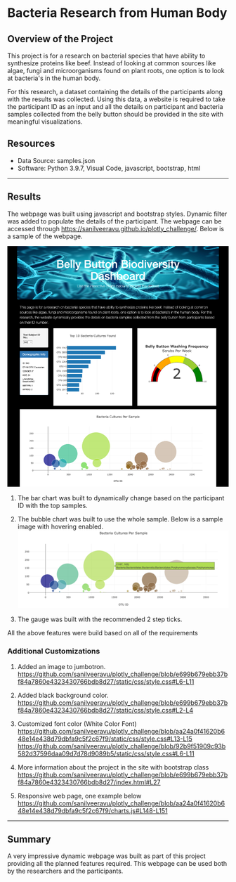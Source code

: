# Bacteria Research from Human Body

## Overview of the Project

This project is for a research on bacterial species that have ability to synthesize proteins like beef. Instead of looking at common sources like algae, fungi and microorganisms found on plant roots, one option is to look at bacteria's in the human body.

For this research, a dataset containing the details of the participants along with the results was collected. Using this data, a website is required to take the participant ID as an input and all the details on participant and bacteria samples collected from the belly button should be provided in the site with meaningful visualizations.

## Resources
- Data Source: samples.json
- Software: Python 3.9.7, Visual Code, javascript, bootstrap, html
---

## Results

The webpage was built using javascript and bootstrap styles. Dynamic filter was added to populate the details of the participant. The webpage can be accessed through https://sanilveeravu.github.io/plotly_challenge/. Below is a sample of the webpage.

![bellybuttonwebpage](Resources/bellybuttonwebpage.png)

1. The bar chart was built to dynamically change based on the participant ID with the top samples.

2. The bubble chart was built to use the whole sample. Below is a sample image with hovering enabled.
![hoverexample](Resources/hoverexample.png)

3. The gauge was built with the recommended 2 step ticks.

All the above features were build based on all of the requirements

### Additional Customizations

1. Added an image to jumbotron.
https://github.com/sanilveeravu/plotly_challenge/blob/e699b679ebb37bf84a7860e4323430766bdb8d27/static/css/style.css#L6-L11

2. Added black background color.
https://github.com/sanilveeravu/plotly_challenge/blob/e699b679ebb37bf84a7860e4323430766bdb8d27/static/css/style.css#L2-L4

3. Customized font color (White Color Font)
https://github.com/sanilveeravu/plotly_challenge/blob/aa24a0f41620b648e14e438d79dbfa9c5f2c67f9/static/css/style.css#L13-L15
https://github.com/sanilveeravu/plotly_challenge/blob/92b9f51909c93b582d37596daa09d7d78d9089b5/static/css/style.css#L6-L11

4. More information about the project in the site with bootstrap class
https://github.com/sanilveeravu/plotly_challenge/blob/e699b679ebb37bf84a7860e4323430766bdb8d27/index.html#L27

5. Responsive web page, one example below
https://github.com/sanilveeravu/plotly_challenge/blob/aa24a0f41620b648e14e438d79dbfa9c5f2c67f9/charts.js#L148-L151

---

## Summary

A very impressive dynamic webpage was built as part of this project providing all the planned features required. This webpage can be used both by the researchers and the participants.